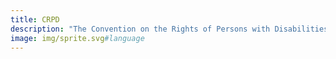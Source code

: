 ```yaml
---
title: CRPD
description: "The Convention on the Rights of Persons with Disabilities (CRPD) is an international treaty that was inspired by U.S. leadership in recognizing the rights of people with disabilities"
image: img/sprite.svg#language
---
```


